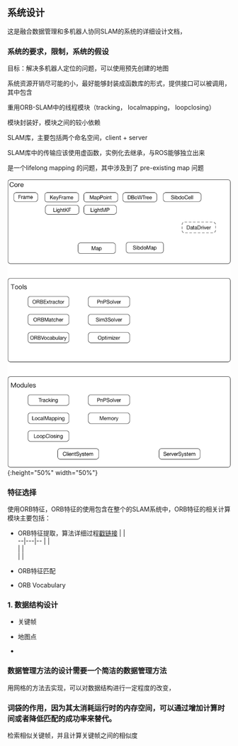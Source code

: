 ## 系统设计

这是融合数据管理和多机器人协同SLAM的系统的详细设计文档，

### 系统的要求，限制，系统的假设

目标：解决多机器人定位的问题，可以使用预先创建的地图

系统资源开销尽可能的小，最好能够封装成函数库的形式，提供接口可以被调用，其中包含

重用ORB-SLAM中的线程模块（tracking， localmapping， loopclosing）

模块封装好，模块之间的较小依赖

SLAM库，主要包括两个命名空间，client + server

SLAM库中的传输应该使用虚函数，实例化去继承，与ROS能够独立出来

是一个lifelong mapping 的问题，其中涉及到了 pre-existing map 问题

![classDesign](images/2018/01/Google-catrographer.jpg){:height="50%" width="50%"}


### 特征选择

使用ORB特征，ORB特征的使用包含在整个的SLAM系统中，ORB特征的相关计算模块主要包括：
  * ORB特征提取，算法详细过程[戳链接](http://m.blog.csdn.net/zouzoupaopao229/article/details/52625678)
      |   |  
    --|---|--
      |   |  
      |   |  
      |   |  

  * ORB特征匹配
  * ORB Vocabulary

### 1. 数据结构设计

* 关键帧

* 地图点

*

### 数据管理方法的设计需要一个简洁的数据管理方法

用网格的方法去实现，可以对数据结构进行一定程度的改变，



### 词袋的作用，因为其太消耗运行时的内存空间，可以通过增加计算时间或者降低匹配的成功率来替代。

检索相似关键帧，并且计算关键帧之间的相似度
